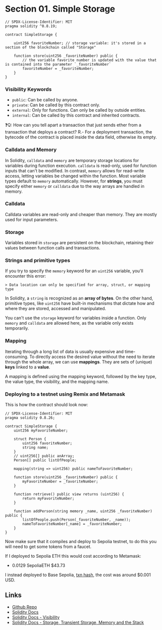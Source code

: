 # Section 01. Simple Storage

```solidity
// SPDX-License-Identifier: MIT
pragma solidity ^0.8.19;

contract SimpleStorage {

    uint256 favoriteNumber; // storage variable: it's stored in a section of the blockchain called "Storage"

    function store(uint256 _favoriteNumber) public {
        // the variable favorite number is updated with the value that is contained into the parameter `_favoriteNumber`
        favoriteNumber = _favoriteNumber;
    }
}
```

### Visibility Keywords

- `public`: Can be called by anyone.
- `private`: Can be called by this contract only.
- `external`: Only for functions. Can only be called by outside entities.
- `internal`: Can be called by this contract and inherited contracts.

❓Q: How can you tell apart a transaction that just sends ether from a transaction that deploys a contract?
R.- For a deployment transaction, the bytecode of the contract is placed inside the data field, otherwise its empty.

### Calldata and Memory

In Solidity, `calldata` and `memory` are temporary storage locations for variables during function execution. `calldata` is read-only, used for function inputs that can't be modified. In contrast, `memory` allows for read-write access, letting variables be changed within the function. Most variable types default to `memory` automatically. However, for **strings**, you must specify either `memory` or `calldata` due to the way arrays are handled in memory.

### Calldata

Calldata variables are read-only and cheaper than memory. They are mostly used for input parameters.

### Storage

Variables stored in `storage` are persistent on the blockchain, retaining their values between function calls and transactions.

### Strings and primitive types

If you try to specify the `memory` keyword for an `uint256` variable, you'll encounter this error:

`> Data location can only be specified for array, struct, or mapping type`

In Solidity, a `string` is recognized as an **array of bytes**. On the other hand, primitive types, like `uint256` have built-in mechanisms that dictate how and where they are stored, accessed and manipulated.

You can't use the `storage` keyword for variables inside a function. Only `memory` and `calldata` are allowed here, as the variable only exists temporarily.

### Mapping

Iterating through a long list of data is usually expensive and time-consuming. To directly access the desired value without the need to iterate through the whole array, we can use **mappings**. They are sets of (unique) **keys** linked to a **value**.

A mapping is defined using the mapping keyword, followed by the key type, the value type, the visibility, and the mapping name.

### Deploying to a testnet using Remix and Metamask

This is how the contract should look now:

```solidity
// SPDX-License-Identifier: MIT
pragma solidity 0.8.26;

contract SimpleStorage {
    uint256 myFavoriteNumber;

    struct Person {
        uint256 favoriteNumber;
        string name;
    }
    // uint256[] public anArray;
    Person[] public listOfPeople;

    mapping(string => uint256) public nameToFavoriteNumber;

    function store(uint256 _favoriteNumber) public {
        myFavoriteNumber = _favoriteNumber;
    }

    function retrieve() public view returns (uint256) {
        return myFavoriteNumber;
    }

    function addPerson(string memory _name, uint256 _favoriteNumber) public {
        listOfPeople.push(Person(_favoriteNumber, _name));
        nameToFavoriteNumber[_name] = _favoriteNumber;
    }
}
```

Now make sure that it compiles and deploy to Sepolia testnet, to do this you will need to get some tokens from a faucet.

If I deployed to Sepolia ETH this would cost according to Metamask:

- 0.0129 SepoliaETH $43.73

I instead deployed to Base Sepolia, [txn hash](https://sepolia.basescan.org/tx/0x71b7f357255c50f4ea819135e32eec088b07c506e23fb51e11c82c79fe08569a), the cost was around $0.001 USD.

## Links

- [Github Repo](https://github.com/Cyfrin/foundry-full-course-cu)
- [Solidity Docs](https://docs.soliditylang.org/en/v0.8.28/)
- [Solidity Docs - Visibility](https://docs.soliditylang.org/en/latest/contracts.html#visibility-and-getters)
- [Solidity Docs - Storage, Transient Storage, Memory and the Stack](https://docs.soliditylang.org/en/latest/contracts.html#visibility-and-getters)
